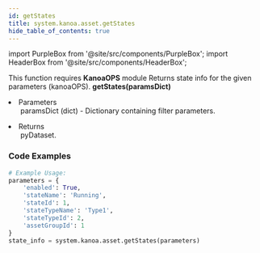 ```yaml
---
id: getStates
title: system.kanoa.asset.getStates
hide_table_of_contents: true
---
```


import PurpleBox from '@site/src/components/PurpleBox';
import HeaderBox from '@site/src/components/HeaderBox';

<PurpleBox>This function requires <b>KanoaOPS</b> module</PurpleBox>
<HeaderBox header="Description">Returns state info for the given parameters (kanoaOPS).</HeaderBox>
<HeaderBox header="Syntax">
    <b>getStates(paramsDict)</b>
    <li> Parameters <br />
        <ul>paramsDict (dict) - Dictionary containing filter parameters.</ul>
    </li>
    <li> Returns <br />
        <ul>pyDataset.</ul>
    </li>
</HeaderBox>

### Code Examples

```python
# Example Usage:
parameters = {
    'enabled': True,
    'stateName': 'Running',
    'stateId': 1,
    'stateTypeName': 'Type1',
    'stateTypeId': 2,
    'assetGroupId': 1
}
state_info = system.kanoa.asset.getStates(parameters)
